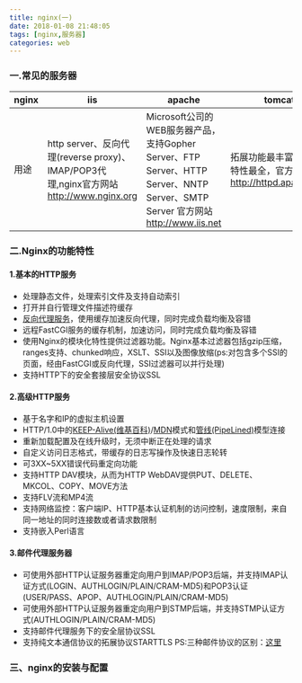 ```yaml
---
title: nginx(一)
date: 2018-01-08 21:48:05
tags: [nginx,服务器]
categories: web
---
```

### 一.常见的服务器
|nginx|iis|apache|tomcat|Lighthttpd
--|--|--|--|--
用途|http server、反向代理(reverse proxy)、IMAP/POP3代理,nginx官方网站 http://www.nginx.org |Microsoft公司的WEB服务器产品，支持Gopher Server、FTP Server、HTTP Server、NNTP Server、SMTP Server 官方网站 http://www.iis.net |拓展功能最丰富，工具特性最全，官方网站：http://httpd.apache.org |apache的拓展部分，为运行JSP和Servlet提供服务|开源轻量级web服务器软件，支持[FastCGI](https://zh.wikipedia.org/wiki/FastCGI),Output Compress,URL重写
<!--more-->
### 二.Nginx的功能特性
#### 1.基本的HTTP服务 
   - 处理静态文件，处理索引文件及支持自动索引
   - 打开并自行管理文件描述符缓存
   - [反向代理服务](https://zh.wikipedia.org/wiki/%E5%8F%8D%E5%90%91%E4%BB%A3%E7%90%86)，使用缓存加速反向代理，同时完成负载均衡及容错
   - 远程FastCGI服务的缓存机制，加速访问，同时完成负载均衡及容错
   - 使用Nginx的模块化特性提供过滤器功能。Nginx基本过滤器包括gzip压缩，ranges支持、chunked响应，XSLT、SSI以及图像放缩(ps:对包含多个SSI的页面，经由FastCGI或反向代理，SSI过滤器可以并行处理)
   - 支持HTTP下的安全套接层安全协议SSL
#### 2.高级HTTP服务
   - 基于名字和IP的虚拟主机设置
   - HTTP/1.0中的[KEEP-Alive(维基百科)](https://zh.wikipedia.org/wiki/HTTP%E6%8C%81%E4%B9%85%E8%BF%9E%E6%8E%A5)/[MDN](https://developer.mozilla.org/zh-CN/docs/Web/HTTP/Headers/Keep-Alive)模式和[管线(PipeLined)](https://zh.wikipedia.org/wiki/HTTP%E7%AE%A1%E7%B7%9A%E5%8C%96)模型连接
   - 重新加载配置及在线升级时，无须中断正在处理的请求
   - 自定义访问日志格式，带缓存的日志写操作及快速日志轮转
   - 可3XX~5XX错误代码重定向功能
   - 支持HTTP DAV模块，从而为HTTP WebDAV提供PUT、DELETE、MKCOL、COPY、MOVE方法
   - 支持FLV流和MP4流
   - 支持网络监控：客户端IP、HTTP基本认证机制的访问控制，速度限制，来自同一地址的同时连接数或者请求数限制
   - 支持嵌入Perl语言
#### 3.邮件代理服务器
   - 可使用外部HTTP认证服务器重定向用户到IMAP/POP3后端，并支持IMAP认证方式(LOGIN、AUTHLOGIN/PLAIN/CRAM-MD5)和POP3认证(USER/PASS、APOP、AUTHLOGIN/PLAIN/CRAM-MD5)
   - 可使用外部HTTP认证服务器重定向用户到STMP后端，并支持STMP认证方式(AUTHLOGIN/PLAIN/CRAM-MD5)
   - 支持邮件代理服务下的安全层协议SSL
   - 支持纯文本通信协议的拓展协议STARTTLS
PS:三种邮件协议的区别：[这里](/三种邮件协议-STMP、POP3、IMAP/)
### 三、nginx的安装与配置
